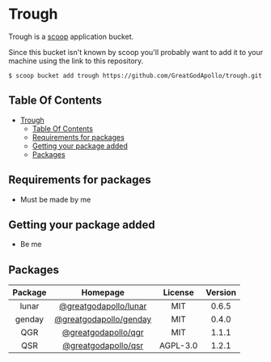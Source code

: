 # Trough

Trough is a [scoop](https://github.com/lukesampson/scoop) application bucket.

Since this bucket isn't known by scoop you'll probably want to add it to your machine using the link to this repository.

```
$ scoop bucket add trough https://github.com/GreatGodApollo/trough.git
```

## Table Of Contents

- [Trough](#trough)
  - [Table Of Contents](#table-of-contents)
  - [Requirements for packages](#requirements-for-packages)
  - [Getting your package added](#getting-your-package-added)
  - [Packages](#packages)

## Requirements for packages
- Must be made by me

## Getting your package added
- Be me

## Packages

| Package |                              Homepage                              | License  | Version |
| :-----: | :----------------------------------------------------------------: | :------: | :-----: |
|  lunar  |  [@greatgodapollo/lunar](https://github.com/GreatGodApollo/lunar)  |   MIT    |  0.6.5  |
| genday  | [@greatgodapollo/genday](https://github.com/GreatGodApollo/genday) |   MIT    |  0.4.0  |
|   QGR   |    [@greatgodapollo/qgr](https://github.com/GreatGodApollo/qgr)    |   MIT    |  1.1.1  |
|   QSR   |    [@greatgodapollo/qsr](https://github.com/GreatGodApollo/qsr)    | AGPL-3.0 |  1.2.1  |
